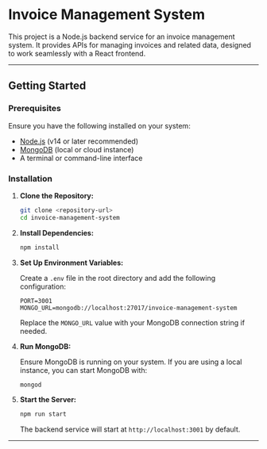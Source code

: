 # Invoice Management System

This project is a Node.js backend service for an invoice management system. It provides APIs for managing invoices and related data, designed to work seamlessly with a React frontend.

---

## Getting Started

### Prerequisites
Ensure you have the following installed on your system:

- [Node.js](https://nodejs.org/) (v14 or later recommended)
- [MongoDB](https://www.mongodb.com/) (local or cloud instance)
- A terminal or command-line interface

### Installation

1. **Clone the Repository:**

   ```bash
   git clone <repository-url>
   cd invoice-management-system
   ```

2. **Install Dependencies:**

   ```bash
   npm install
   ```

3. **Set Up Environment Variables:**
   
   Create a `.env` file in the root directory and add the following configuration:

   ```env
   PORT=3001
   MONGO_URL=mongodb://localhost:27017/invoice-management-system
   ```

   Replace the `MONGO_URL` value with your MongoDB connection string if needed.

4. **Run MongoDB:**
   
   Ensure MongoDB is running on your system. If you are using a local instance, you can start MongoDB with:

   ```bash
   mongod
   ```

5. **Start the Server:**

   ```bash
   npm run start
   ```

   The backend service will start at `http://localhost:3001` by default.

---